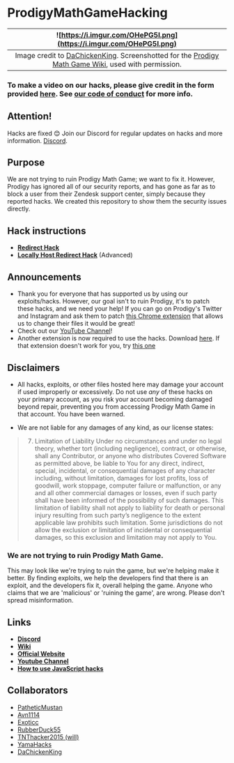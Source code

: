 # ProdigyMathGameHacking
| ![https://i.imgur.com/OHePG5I.png](https://i.imgur.com/OHePG5I.png) | 
|:--:| 
| Image credit to [DaChickenKing](https://github.com/DachickenKing). Screenshotted for the [Prodigy Math Game Wiki](https://prodigy-math-game.fandom.com/), used with permission. |
### To make a video on our hacks, please give credit in the form provided [here](https://github.com/Prodigy-Hacking/ProdigyMathGameHacking/blob/master/videocredit.md). See [our code of conduct](https://github.com/Prodigy-Hacking/ProdigyMathGameHacking/blob/master/CODE_OF_CONDUCT.md) for more info.

## Attention!
Hacks are fixed 😊
Join our Discord for regular updates on hacks and more information. [Discord](https://discord.gg/XQDfbfq).

## Purpose
We are not trying to ruin Prodigy Math Game; we want to fix it. However, Prodigy has ignored all of our security reports, and has gone as far as to block a user from their Zendesk support center, simply because they reported hacks. We created this repository to show them the security issues directly.

## Hack instructions
- **[Redirect Hack](https://github.com/Prodigy-Hacking/ProdigyMathGameHacking/wiki/Redirect-Hack)**
- **[Locally Host Redirect Hack](https://github.com/Prodigy-Hacking/ProdigyMathGameHacking/blob/master/redirect/README.md)** (Advanced)

## Announcements
- Thank you for everyone that has supported us by using our exploits/hacks. However, our goal isn't to ruin Prodigy, it's to patch these hacks, and we need your help! If you can go on Prodigy's Twitter and Instagram and ask them to patch [this Chrome extension](https://chrome.google.com/webstore/detail/redirector/ocgpenflpmgnfapjedencafcfakcekcd?hl=en) that allows us to change their files it would be great! 
- Check out our [YouTube Channel](https://www.youtube.com/channel/UChIRMY6SdQrcADVscWTVv9A)!
- Another extension is now required to use the hacks. Download [here](https://chrome.google.com/webstore/detail/always-disable-content-se/ffelghdomoehpceihalcnbmnodohkibj/). If that extension doesn't work for you, try [this one](https://chrome.google.com/webstore/detail/ignore-x-frame-headers/gleekbfjekiniecknbkamfmkohkpodhe?hl=en-US)

## Disclaimers
- All hacks, exploits, or other files hosted here may damage your account if used improperly or excessively. Do not use *any* of these hacks on your primary account, as you risk your account becoming damaged beyond repair, preventing you from accessing Prodigy Math Game in that account. You have been warned.
   
- We are not liable for any damages of any kind, as our license states:
> 7. Limitation of Liability
>    Under no circumstances and under no legal theory, whether tort (including negligence), contract, or otherwise, shall any Contributor, or anyone who distributes Covered Software as permitted above, be liable to You for any direct, indirect, special, incidental, or consequential damages of any character including, without limitation, damages for lost profits, loss of goodwill, work stoppage, computer failure or malfunction, or any and all other commercial damages or losses, even if such party shall have been informed of the possibility of such damages. This limitation of liability shall not apply to liability for death or personal injury resulting from such party’s negligence to the extent applicable law prohibits such limitation. Some jurisdictions do not allow the exclusion or limitation of incidental or consequential damages, so this exclusion and limitation may not apply to You.

### We are not trying to ruin Prodigy Math Game.
This may look like we're trying to ruin the game, but we're helping make it better. By finding exploits, we help the developers find that there is an exploit, and the developers fix it, overall helping the game. Anyone who claims that we are 'malicious' or 'ruining the game', are wrong. Please don't spread misinformation.
   
## Links

-   **[Discord](https://discord.gg/XQDfbfq)**
-   **[Wiki](https://github.com/Prodigy-Hacking/ProdigyMathGameHacking/wiki)**
-   **[Official Website](https://trip7663.wixsite.com/prodigyhackingweb)**
-   **[Youtube Channel](https://www.youtube.com/channel/UChIRMY6SdQrcADVscWTVv9A)**
-   **[How to use JavaScript hacks](https://github.com/Prodigy-Hacking/ProdigyMathGameHacking/wiki/How-to-use-Javascript-Hacks)**

## Collaborators

-   [PatheticMustan](https://github.com/PatheticMustan)
-   [Avn1114](https://github.com/Avn1114)
-   [Exoticc](https://github.com/Exoticc)
-   [RubberDuck55](https://github.com/RubberDuck55)
-   [TNThacker2015 (will)](https://github.com/TNThacker2015)
-   [YamaHacks](https://github.com/YamaHacks)
-   [DaChickenKing](https://github.com/DaChickenKing)

